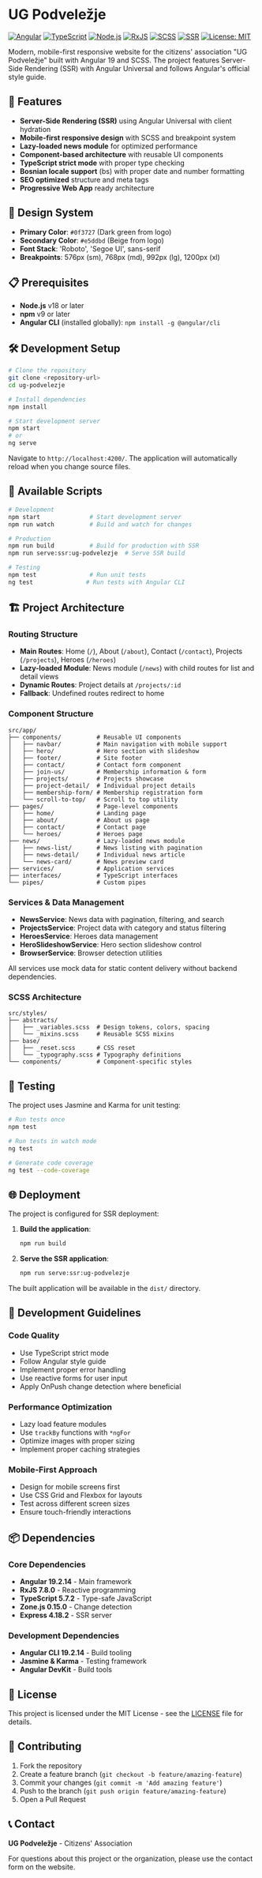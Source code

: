 # UG Podveležje

[![Angular](https://img.shields.io/badge/Angular-19.2.14-DD0031?style=flat-square&logo=angular)](https://angular.io/)
[![TypeScript](https://img.shields.io/badge/TypeScript-5.7.2-007ACC?style=flat-square&logo=typescript)](https://www.typescriptlang.org/)
[![Node.js](https://img.shields.io/badge/Node.js-18+-339933?style=flat-square&logo=node.js)](https://nodejs.org/)
[![RxJS](https://img.shields.io/badge/RxJS-7.8.0-B7178C?style=flat-square&logo=reactivex)](https://rxjs.dev/)
[![SCSS](https://img.shields.io/badge/SCSS-CSS3-CF649A?style=flat-square&logo=sass)](https://sass-lang.com/)
[![SSR](https://img.shields.io/badge/SSR-Angular_Universal-DD0031?style=flat-square)](https://angular.io/guide/universal)
[![License: MIT](https://img.shields.io/badge/License-MIT-yellow.svg?style=flat-square)](https://opensource.org/licenses/MIT)

Modern, mobile-first responsive website for the citizens' association "UG Podveležje" built with Angular 19 and SCSS. The project features Server-Side Rendering (SSR) with Angular Universal and follows Angular's official style guide.

## 🚀 Features

- **Server-Side Rendering (SSR)** using Angular Universal with client hydration
- **Mobile-first responsive design** with SCSS and breakpoint system
- **Lazy-loaded news module** for optimized performance
- **Component-based architecture** with reusable UI components
- **TypeScript strict mode** with proper type checking
- **Bosnian locale support** (bs) with proper date and number formatting
- **SEO optimized** structure and meta tags
- **Progressive Web App** ready architecture

## 🎨 Design System

- **Primary Color**: `#0f3727` (Dark green from logo)
- **Secondary Color**: `#e5ddbd` (Beige from logo)
- **Font Stack**: 'Roboto', 'Segoe UI', sans-serif
- **Breakpoints**: 576px (sm), 768px (md), 992px (lg), 1200px (xl)

## 📋 Prerequisites

- **Node.js** v18 or later
- **npm** v9 or later
- **Angular CLI** (installed globally): `npm install -g @angular/cli`

## 🛠️ Development Setup

```bash
# Clone the repository
git clone <repository-url>
cd ug-podvelezje

# Install dependencies
npm install

# Start development server
npm start
# or
ng serve
```

Navigate to `http://localhost:4200/`. The application will automatically reload when you change source files.

## 📜 Available Scripts

```bash
# Development
npm start              # Start development server
npm run watch          # Build and watch for changes

# Production
npm run build          # Build for production with SSR
npm run serve:ssr:ug-podvelezje  # Serve SSR build

# Testing
npm test               # Run unit tests
ng test               # Run tests with Angular CLI
```

## 🏗️ Project Architecture

### Routing Structure
- **Main Routes**: Home (`/`), About (`/about`), Contact (`/contact`), Projects (`/projects`), Heroes (`/heroes`)
- **Lazy-loaded Module**: News module (`/news`) with child routes for list and detail views
- **Dynamic Routes**: Project details at `/projects/:id`
- **Fallback**: Undefined routes redirect to home

### Component Structure
```
src/app/
├── components/          # Reusable UI components
│   ├── navbar/          # Main navigation with mobile support
│   ├── hero/            # Hero section with slideshow
│   ├── footer/          # Site footer
│   ├── contact/         # Contact form component
│   ├── join-us/         # Membership information & form
│   ├── projects/        # Projects showcase
│   ├── project-detail/  # Individual project details
│   ├── membership-form/ # Membership registration form
│   └── scroll-to-top/   # Scroll to top utility
├── pages/               # Page-level components
│   ├── home/            # Landing page
│   ├── about/           # About us page
│   ├── contact/         # Contact page
│   └── heroes/          # Heroes page
├── news/                # Lazy-loaded news module
│   ├── news-list/       # News listing with pagination
│   ├── news-detail/     # Individual news article
│   └── news-card/       # News preview card
├── services/            # Application services
├── interfaces/          # TypeScript interfaces
└── pipes/               # Custom pipes
```

### Services & Data Management
- **NewsService**: News data with pagination, filtering, and search
- **ProjectsService**: Project data with category and status filtering
- **HeroesService**: Heroes data management
- **HeroSlideshowService**: Hero section slideshow control
- **BrowserService**: Browser detection utilities

All services use mock data for static content delivery without backend dependencies.

### SCSS Architecture
```
src/styles/
├── abstracts/
│   ├── _variables.scss  # Design tokens, colors, spacing
│   └── _mixins.scss     # Reusable SCSS mixins
├── base/
│   ├── _reset.scss      # CSS reset
│   └── _typography.scss # Typography definitions
└── components/          # Component-specific styles
```

## 🧪 Testing

The project uses Jasmine and Karma for unit testing:

```bash
# Run tests once
npm test

# Run tests in watch mode
ng test

# Generate code coverage
ng test --code-coverage
```

## 🌐 Deployment

The project is configured for SSR deployment:

1. **Build the application**:
   ```bash
   npm run build
   ```

2. **Serve the SSR application**:
   ```bash
   npm run serve:ssr:ug-podvelezje
   ```

The built application will be available in the `dist/` directory.

## 🔧 Development Guidelines

### Code Quality
- Use TypeScript strict mode
- Follow Angular style guide
- Implement proper error handling
- Use reactive forms for user input
- Apply OnPush change detection where beneficial

### Performance Optimization
- Lazy load feature modules
- Use `trackBy` functions with `*ngFor`
- Optimize images with proper sizing
- Implement proper caching strategies

### Mobile-First Approach
- Design for mobile screens first
- Use CSS Grid and Flexbox for layouts
- Test across different screen sizes
- Ensure touch-friendly interactions

## 📦 Dependencies

### Core Dependencies
- **Angular 19.2.14** - Main framework
- **RxJS 7.8.0** - Reactive programming
- **TypeScript 5.7.2** - Type-safe JavaScript
- **Zone.js 0.15.0** - Change detection
- **Express 4.18.2** - SSR server

### Development Dependencies
- **Angular CLI 19.2.14** - Build tooling
- **Jasmine & Karma** - Testing framework
- **Angular DevKit** - Build tools

## 📄 License

This project is licensed under the MIT License - see the [LICENSE](LICENSE) file for details.

## 🤝 Contributing

1. Fork the repository
2. Create a feature branch (`git checkout -b feature/amazing-feature`)
3. Commit your changes (`git commit -m 'Add amazing feature'`)
4. Push to the branch (`git push origin feature/amazing-feature`)
5. Open a Pull Request

## 📞 Contact

**UG Podveležje** - Citizens' Association

For questions about this project or the organization, please use the contact form on the website.
